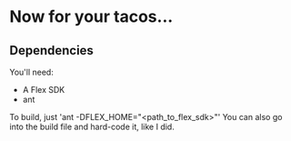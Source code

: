 Now for your tacos...
=====================

Dependencies
------------
You'll need:

* A Flex SDK
* ant

To build, just 'ant -DFLEX\_HOME="&lt;path\_to\_flex\_sdk&gt;"' You can also go
into the build file and hard-code it, like I did.
